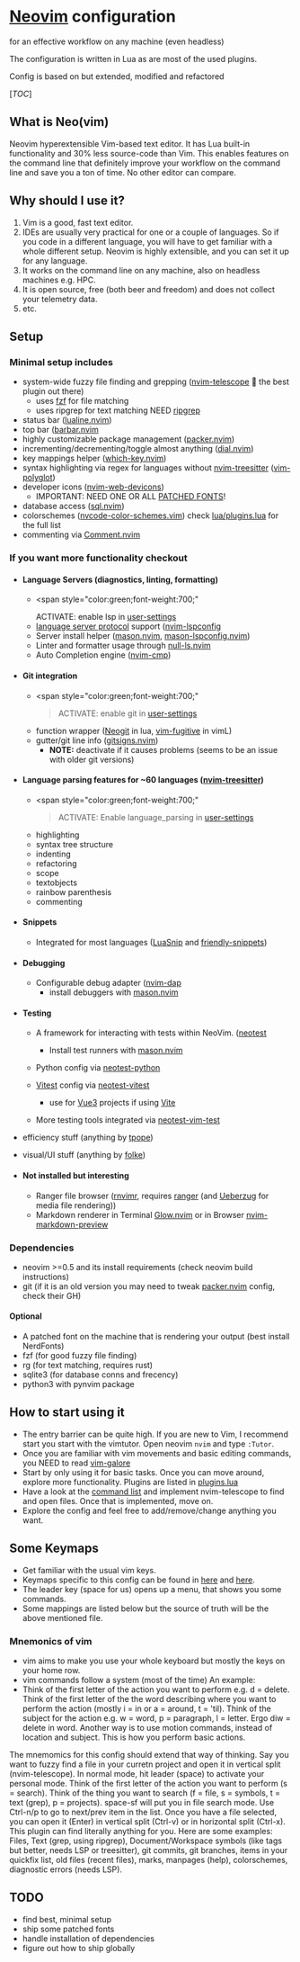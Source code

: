 # [Neovim](https://github.com/neovim/neovim) configuration

for an effective workflow on any machine (even headless)

The configuration is written in Lua as are most of the used plugins.

Config is based on but extended, modified and refactored

[_TOC_]

## What is Neo(vim)

Neovim hyperextensible Vim-based text editor. It has Lua built-in functionality
and 30% less source-code than Vim. This enables features on the command line that
definitely improve your workflow on the command line and save you a ton of time.
No other editor can compare.

## Why should I use it?

1. Vim is a good, fast text editor.
2. IDEs are usually very practical for one or a couple of languages. So if you
code in a different language, you will have to get familiar with a whole different
setup. Neovim is highly extensible, and you can set it up for any language.
3. It works on the command line on any machine, also on headless machines e.g. HPC.
4. It is open source, free (both beer and freedom) and does not collect your
telemetry data.
5. etc.

## Setup

### Minimal setup includes

- system-wide fuzzy file finding and grepping
    ([nvim-telescope](https://github.com/nvim-telescope/telescope.nvim) 
    the best plugin out there)
  - uses [fzf](https://github.com/junegunn/fzf) for file matching
  - uses ripgrep for text matching NEED [ripgrep](https://github.com/BurntSushi/ripgrep)
- status bar ([lualine.nvim](https://github.com/nvim-lualine/lualine.nvim))
- top bar ([barbar.nvim](https://github.com/romgrk/barbar.nvim)
- highly customizable package management ([packer.nvim](https://github.com/wbthomason/packer.nvim))
- incrementing/decrementing/toggle almost anything ([dial.nvim](https://github.com/monaqa/dial.nvim))
- key mappings helper ([which-key.nvim](https://github.com/folke/which-key.nvim))
- syntax highlighting via regex for languages without
    [nvim-treesitter](https://github.com/nvim-treesitter/nvim-treesitter) ([vim-polyglot](https://github.com/sheerun/vim-polyglot))
- developer icons ([nvim-web-devicons](https://github.com/kyazdani42/nvim-web-devicons))
  - IMPORTANT: NEED ONE OR ALL [PATCHED FONTS](https://github.com/ryanoasis/nerd-fonts)!
- database access ([sql.nvim](https://github.com/tami5/sql.nvim))
- colorschemes ([nvcode-color-schemes.vim](https://github.com/ChristianChiarulli/nvcode-color-schemes.vim))
check [lua/plugins.lua](lua/plugins.lua) for the full list
- commenting via [Comment.nvim](https://github.com/numToStr/Comment.nvim)

### If you want more functionality checkout

- #### Language Servers (diagnostics, linting, formatting)

  - <span
      style="color:green;font-weight:700;"
      >
      ACTIVATE:
      </span>
      enable lsp in [user-settings](user-settings.lua)
  - [language server protocol](https://microsoft.github.io/language-server-protocol/)
      support ([nvim-lspconfig](https://github.com/neovim/nvim-lspconfig)
  - Server install helper ([mason.nvim](https://github.com/williamboman/mason.nvim),
      [mason-lspconfig.nvim](https://github.com/williamboman/mason-lspconfig.nvim))
  - Linter and formatter usage through [null-ls.nvim](https://github.com/jose-elias-alvarez/null-ls.nvim)
  - Auto Completion engine ([nvim-cmp](https://github.com/hrsh7th/nvim-cmp))

- #### Git integration

  - <span
      style="color:green;font-weight:700;"
      >ACTIVATE:</span> enable git in [user-settings](user-settings.lua)
  - function wrapper ([Neogit](https://github.com/TimUntersberger/neogit) in lua,
      [vim-fugitive](https://github.com/tpope/vim-fugitive) in vimL)
  - gutter/git line info ([gitsigns.nvim](https://github.com/lewis6991/gitsigns.nvim))
    - **NOTE:** deactivate if it causes problems (seems to be an issue with
        older git versions)

- #### Language parsing features for ~60 languages ([nvim-treesitter](https://github.com/nvim-treesitter/nvim-treesitter))

  - <span
      style="color:green;font-weight:700;"
      >ACTIVATE:</span> Enable language_parsing in [user-settings](user-settings.lua)
  - highlighting
  - syntax tree structure
  - indenting
  - refactoring
  - scope
  - textobjects
  - rainbow parenthesis
  - commenting

- #### Snippets

  - Integrated for most languages ([LuaSnip](https://github.com/L3MON4D3/LuaSnip)
      and [friendly-snippets](https://github.com/rafamadriz/friendly-snippets))

- #### Debugging

  - Configurable debug adapter ([nvim-dap](https://github.com/mfussenegger/nvim-dap)
    - install debuggers with [mason.nvim](https://williamboman/mason.nvim)

- #### Testing

  - A framework for interacting with tests within NeoVim. ([neotest](https://github.com/nvim-neotest/neotest)
    - Install test runners with [mason.nvim](https://williamboman/mason.nvim)
  - Python config via [neotest-python](https://github.com/nvim-neotest/neotest-python)
  - [Vitest](https://vitest.dev) config via [neotest-vitest](https://github.com/marilari88/neotest-vitest)
    - use for [Vue3](https://vuejs.org/) projects if using [Vite](https://vitejs.dev/)

  - More testing tools integrated via [neotest-vim-test](https://github.com/nvim-neotest/neotest-vim-test)
- efficiency stuff (anything by [tpope](https://github.com/tpope))
- visual/UI stuff (anything by [folke](https://github.com/folke))

- #### Not installed but interesting

  - Ranger file browser ([rnvimr](https://github.com/kevinhwang91/rnvimr),
      requires [ranger](https://github.com/ranger/ranger)
      (and [Ueberzug](https://github.com/seebye/ueberzug) for media file rendering))
  - Markdown renderer in Terminal
      [Glow.nvim](https://github.com/ellisonleao/glow.nvim) or in Browser
      [nvim-markdown-preview](https://github.com/ellisonleao/glow.nvim)

### Dependencies

- neovim >=0.5 and its install requirements (check neovim build instructions)
- git (if it is an old version you may need to tweak
    [packer.nvim](https://github.com/wbthomason/packer.nvim) config, check their
    GH)

#### Optional

- A patched font on the machine that is rendering your output (best install NerdFonts)
- fzf (for good fuzzy file finding)
- rg (for text matching, requires rust)
- sqlite3 (for database conns and frecency)
- python3 with pynvim package

## How to start using it

- The entry barrier can be quite high. If you are new to Vim, I recommend start
    you start with the vimtutor. Open neovim `nvim` and type `:Tutor`.
- Once you are familiar with vim movements and basic editing commands, you NEED
    to read [vim-galore](https://github.com/mhinz/vim-galore)
- Start by only using it for basic tasks. Once you can move around, explore more
    functionality. Plugins are listed in [plugins.lua](lua/plugins.lua)
- Have a look at the [command list](lua/base/which-key/init.lua) and implement
    nvim-telescope to find and open files. Once that is implemented, move on.
- Explore the config and feel free to add/remove/change anything you want.

## Some Keymaps

- Get familiar with the usual vim keys.
- Keymaps specific to this config can be found in [here](lua/which-key/init.lua)
    and [here](lua/keymappings.lua).
- The leader key (space for us) opens up a menu, that shows you some commands.
- Some mappings are listed below but the source of truth will be the above
    mentioned file.

### Mnemonics of vim

- vim aims to make you use your whole keyboard but mostly the keys on your home row.
- vim commands follow a system (most of the time)
An example:
- Think of the first letter of the action you want to perform e.g. d = delete.
    Think of the first letter of the the word describing where you want to perform
    the action (mostly i = in or a = around, t = 'til). Think of the subject for
    the action e.g. w = word, p = paragraph, l = letter. Ergo diw = delete in word.
    Another way is to use motion commands, instead of location and subject. This
    is how you perform basic actions.

The mnemomics for this config should extend that way of thinking. Say you want
to fuzzy find a file in your curretn project and open it in vertical split
(nvim-telescope). In normal mode, hit leader (space) to activate your personal
mode. Think of the first letter of the action you want to perform (s = search).
Think of the thing you want to search (f = file, s = symbols, t = text (grep),
p = projects). space-sf will put you in file search mode. Use Ctrl-n/p to go
to next/prev item in the list. Once you have a file selected, you can open it
(Enter) in vertical split (Ctrl-v) or in horizontal split (Ctrl-x). This plugin
can find literally anything for you. Here are some examples: Files, Text (grep,
using ripgrep), Document/Workspace symbols (like tags but better, needs LSP or
treesitter), git commits, git branches, items in your quickfix list, old files
(recent files), marks, manpages (help), colorschemes, diagnostic errors (needs LSP).

## TODO

- find best, minimal setup
- ship some patched fonts
- handle installation of dependencies
- figure out how to ship globally
